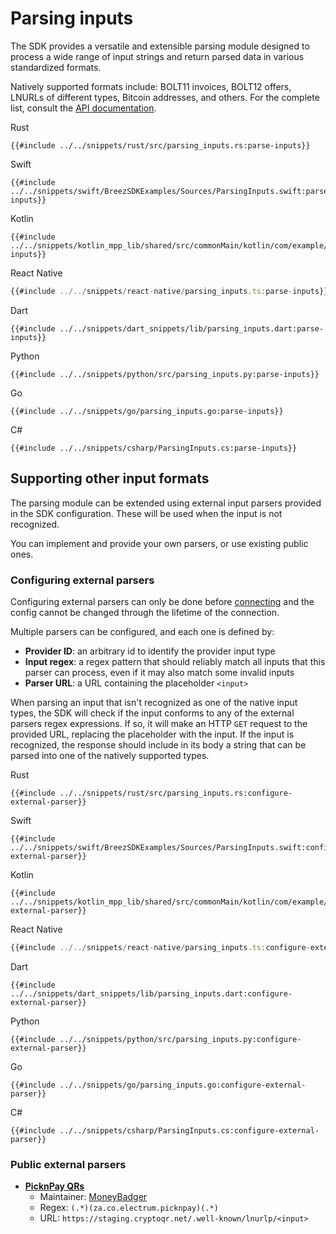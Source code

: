 # Parsing inputs

The SDK provides a versatile and extensible parsing module designed to process a wide range of input strings and return parsed data in various standardized formats. 

Natively supported formats include: BOLT11 invoices, BOLT12 offers, LNURLs of different types, Bitcoin addresses, and others. For the complete list, consult the [API documentation](https://breez.github.io/breez-sdk-liquid/breez_sdk_liquid/enum.InputType.html).

<custom-tabs category="lang">
<div slot="title">Rust</div>
<section>

```rust,ignore
{{#include ../../snippets/rust/src/parsing_inputs.rs:parse-inputs}}
```
</section>

<div slot="title">Swift</div>
<section>

```swift,ignore
{{#include ../../snippets/swift/BreezSDKExamples/Sources/ParsingInputs.swift:parse-inputs}}
```
</section>

<div slot="title">Kotlin</div>
<section>

```kotlin,ignore
{{#include ../../snippets/kotlin_mpp_lib/shared/src/commonMain/kotlin/com/example/kotlinmpplib/ParsingInputs.kt:parse-inputs}}
```
</section>

<div slot="title">React Native</div>
<section>

```typescript
{{#include ../../snippets/react-native/parsing_inputs.ts:parse-inputs}}
```
</section>

<div slot="title">Dart</div>
<section>

```dart,ignore
{{#include ../../snippets/dart_snippets/lib/parsing_inputs.dart:parse-inputs}}
```
</section>

<div slot="title">Python</div>
<section>

```python,ignore 
{{#include ../../snippets/python/src/parsing_inputs.py:parse-inputs}}
```
</section>

<div slot="title">Go</div>
<section>

```go,ignore
{{#include ../../snippets/go/parsing_inputs.go:parse-inputs}}
```
</section>

<div slot="title">C#</div>
<section>

```cs,ignore
{{#include ../../snippets/csharp/ParsingInputs.cs:parse-inputs}}
```
</section>
</custom-tabs>

## Supporting other input formats

The parsing module can be extended using external input parsers provided in the SDK configuration. These will be used when the input is not recognized.

You can implement and provide your own parsers, or use existing public ones.

### Configuring external parsers

Configuring external parsers can only be done before [connecting](connecting.md#connecting) and the config cannot be changed through the lifetime of the connection.

Multiple parsers can be configured, and each one is defined by:
* **Provider ID**: an arbitrary id to identify the provider input type
* **Input regex**: a regex pattern that should reliably match all inputs that this parser can process, even if it may also match some invalid inputs
* **Parser URL**: a URL containing the placeholder `<input>`

When parsing an input that isn't recognized as one of the native input types, the SDK will check if the input conforms to any of the external parsers regex expressions. If so, it will make an HTTP `GET` request to the provided URL, replacing the placeholder with the input. If the input is recognized, the response should include in its body a string that can be parsed into one of the natively supported types.

<custom-tabs category="lang">
<div slot="title">Rust</div>
<section>

```rust,ignore
{{#include ../../snippets/rust/src/parsing_inputs.rs:configure-external-parser}}
```
</section>
 <div slot="title">Swift</div>
<section>

```swift,ignore
{{#include ../../snippets/swift/BreezSDKExamples/Sources/ParsingInputs.swift:configure-external-parser}}
```
</section>

<div slot="title">Kotlin</div>
<section>

```kotlin,ignore
{{#include ../../snippets/kotlin_mpp_lib/shared/src/commonMain/kotlin/com/example/kotlinmpplib/ParsingInputs.kt:configure-external-parser}}
```
</section>

<div slot="title">React Native</div>
<section>

```typescript
{{#include ../../snippets/react-native/parsing_inputs.ts:configure-external-parser}}
```
</section>

<div slot="title">Dart</div>
<section>

```dart,ignore
{{#include ../../snippets/dart_snippets/lib/parsing_inputs.dart:configure-external-parser}}
```
</section>

<div slot="title">Python</div>
<section>

```python,ignore 
{{#include ../../snippets/python/src/parsing_inputs.py:configure-external-parser}}
```
</section>

<div slot="title">Go</div>
<section>

```go,ignore
{{#include ../../snippets/go/parsing_inputs.go:configure-external-parser}}
```
</section>

<div slot="title">C#</div>
<section>

```cs,ignore
{{#include ../../snippets/csharp/ParsingInputs.cs:configure-external-parser}}
```
</section>
</custom-tabs>

### Public external parsers

* [**PicknPay QRs**](https://www.pnp.co.za/)
  * Maintainer: [MoneyBadger](https://www.moneybadger.co.za/)
  * Regex: `(.*)(za.co.electrum.picknpay)(.*)`
  * URL: `https://staging.cryptoqr.net/.well-known/lnurlp/<input>`
